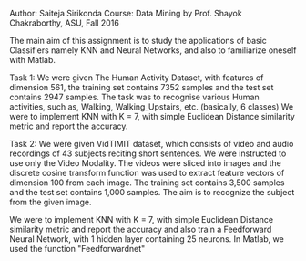Author: Saiteja Sirikonda
Course: Data Mining by Prof. Shayok Chakraborthy, ASU, Fall 2016

The main aim of this assignment is to study the applications of basic Classifiers namely KNN and Neural Networks, and also to familiarize oneself with Matlab. 

Task 1:
We were given The Human Activity Dataset, with features of dimension 561, the training set contains 7352 samples and the test set contains 2947 samples. The task was to recognise various Human activities, such as, Walking, Walking_Upstairs, etc. (basically, 6 classes)
We were to implement KNN with K = 7, with simple Euclidean Distance similarity metric and report the accuracy.

Task 2:
We were given VidTIMIT dataset, which consists of video and audio recordings of 43 subjects reciting short sentences. We were instructed to use only the Video Modality. The videos were sliced into images and the discrete cosine transform function was used to extract feature vectors of dimension 100 from each image. The training set contains 3,500 samples and the test set contains 1,000 samples. The aim is to recognize the subject from the given image.

We were to implement KNN with K = 7, with simple Euclidean Distance similarity metric and report the accuracy and also train a Feedforward Neural Network, with 1 hidden layer containing 25 neurons. In Matlab, we used the function "Feedforwardnet"
